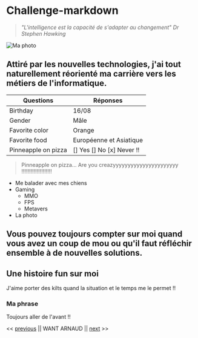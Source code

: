 # Challenge-markdown
> *"L'intelligence est la capacité de s'adapter au changement" Dr Stephen Hawking*

![Ma photo](https://media-exp1.licdn.com/dms/image/C4E35AQHTJo_hp5tZtg/profile-framedphoto-shrink_200_200/0/1609758664093?e=1610193600&v=beta&t=VUJreky2wug0BpjTBuz2Zl565IbX20DgP2rGvQ8AZnA)

## Attiré par les nouvelles technologies, j'ai tout naturellement réorienté ma carrière vers les métiers de l'informatique. 

Questions | Réponses
------------ | -------------
Birthday | 16/08
Gender | Mâle
Favorite color | Orange
Favorite food | Européenne et Asiatique
| Pinneapple on pizza | [] Yes [] No [x] Never !! | 
> Pinneapple on pizza... Are you creazyyyyyyyyyyyyyyyyyyyyyy !!!!!!!!!!!!!!!!!!!!

* Me balader avec mes chiens
* Gaming
  * MMO
  * FPS
  * Metavers
* La photo

## Vous pouvez toujours compter sur moi quand vous avez un coup de mou ou qu'il faut réfléchir ensemble à de nouvelles solutions. 

## Une histoire fun sur moi 
J'aime porter des kilts quand la situation et le temps me le permet !!

### Ma phrase
Toujours aller de l'avant !!

<< [previous](https://laura-vln.github.io/challenge-markdown/) || WANT ARNAUD || [next](https://github.com/Michael-Zerghe/challenge-markdown/blob/main/Challenge.md) >>
